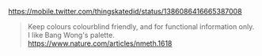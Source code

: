 https://mobile.twitter.com/thingskatedid/status/1386086416665387008
> Keep colours colourblind friendly, and for functional information only. I like Bang Wong's palette.
> https://www.nature.com/articles/nmeth.1618